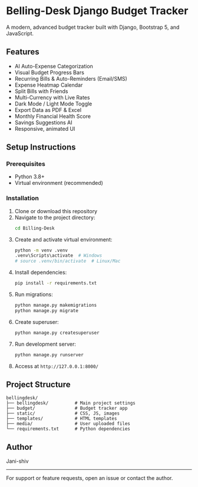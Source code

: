# Belling-Desk Django Budget Tracker

A modern, advanced budget tracker built with Django, Bootstrap 5, and JavaScript.

## Features
- AI Auto-Expense Categorization
- Visual Budget Progress Bars
- Recurring Bills & Auto-Reminders (Email/SMS)
- Expense Heatmap Calendar
- Split Bills with Friends
- Multi-Currency with Live Rates
- Dark Mode / Light Mode Toggle
- Export Data as PDF & Excel
- Monthly Financial Health Score
- Savings Suggestions AI
- Responsive, animated UI

## Setup Instructions

### Prerequisites
- Python 3.8+
- Virtual environment (recommended)

### Installation
1. Clone or download this repository
2. Navigate to the project directory:
   ```bash
   cd Billing-Desk
   ```
3. Create and activate virtual environment:
   ```bash
   python -m venv .venv
   .venv\Scripts\activate  # Windows
   # source .venv/bin/activate  # Linux/Mac
   ```
4. Install dependencies:
   ```bash
   pip install -r requirements.txt
   ```
5. Run migrations:
   ```bash
   python manage.py makemigrations
   python manage.py migrate
   ```
6. Create superuser:
   ```bash
   python manage.py createsuperuser
   ```
7. Run development server:
   ```bash
   python manage.py runserver
   ```
8. Access at `http://127.0.0.1:8000/`

## Project Structure
```
bellingdesk/
├── bellingdesk/          # Main project settings
├── budget/               # Budget tracker app
├── static/               # CSS, JS, images
├── templates/            # HTML templates
├── media/                # User uploaded files
└── requirements.txt      # Python dependencies
```

## Author
Jani-shiv

---
For support or feature requests, open an issue or contact the author.

